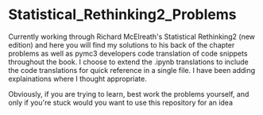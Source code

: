 # Statistical_Rethinking2_Problems
Currently working through Richard McElreath's Statistical Rethinking2 (new edition)
and here you will find my solutions to his back of the chapter problems as well as 
pymc3 developers code translation of code snippets throughout the book.
I choose to extend the .ipynb translations to include the code translations for quick 
reference in a single file. I have been adding explainations where I thought appropriate. 

Obviously, if you are trying to learn, best work the problems yourself, and only
if you're stuck would you want to use this repository for an idea

